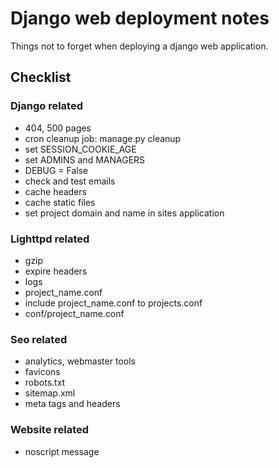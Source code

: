 # Django web deployment notes

Things not to forget when deploying a django web application.

## Checklist

### Django related
* 404, 500 pages
* cron cleanup job: manage.py cleanup
* set SESSION\_COOKIE\_AGE
* set ADMINS and MANAGERS
* DEBUG = False
* check and test emails
* cache headers
* cache static files
* set project domain and name in sites application

### Lighttpd related

* gzip
* expire headers
* logs
* project_name.conf
* include project_name.conf to projects.conf
* conf/project_name.conf

### Seo related
* analytics, webmaster tools
* favicons
* robots.txt
* sitemap.xml
* meta tags and headers

### Website related
* noscript message




